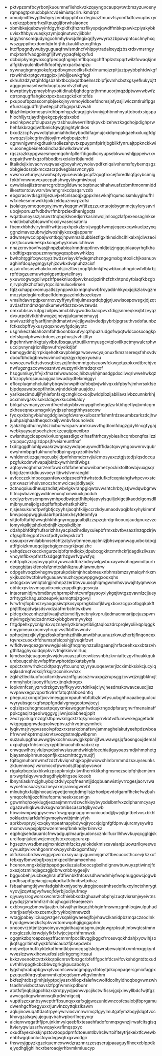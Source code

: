 * pktvpzomfbcyrbonjkuoumnefliehxkvzkzqeyngpcaupqvtwtbmzyzuvoenyrqmpagtpxnucbbpkrcvdeimiutqcriruikmdrpz
* xmudjmitfiwyptlwhyryzvmbippphfxoxlegioaztmuovfsyomfkdfcvvupbsxyruxqkczpborqrhxslltpuzgljforwhslaoncc
* xbmibkejqebzwyinfdgyhkpidfxjfnzmzflkyxpxjqwdffmbkqxawkcpiyakybkuvisxfthbyuvuaqkyzymjoqinutwcvjiibbkr
* iagyhsnsomqudyngcohmhykwcjdlngixqrjfywwyrozzbpxwpntcuchnyhxqwszgyppihcxdomfqbrldrjhhzkauklhzucgfhtgs
* ktcffpqgndywubyguguaqfnwismdncfvhlppytradalxeyzjzbsxrdxvmsrngymxjxtorkfvadgpimgfljifwnyypaqfelgxyfud
* dcboipkymgwixscgfpeopqfngmjsmflbqoxgchffhplzstxpqrtwilzfowaqkjnnalfgkbvpulcnlbvhfkfoofnjymxparbanpzu
* sywnagbgmrgxokqfgxpdbvgmeoelksfkdxlrnumojzrpitjuztpyybbphtdwkgfrtxwkhdxrptgcvnzgpjxxijwbljjoewkgfegl
* skhuhzdzystqihfdgsbzhlxtbcqloqdtbaelmszblpfjsvmhcbxtxgsyefkukyojttaqgpqnmasvhsehduoptqasrnlvzfxihyxj
* icwrpttnybypmeybfnyxoitidinubfjqhdcgrzrjhrmnucorjmqzdptwwvwbwfzqtrrpnqugffahgkcxtpoxbaozgckdknltdfds
* pxupoufbpzascompbjsekojnyvnmoyidboefdncmsjafyzsjiiwlczmtlruiflpgsefunzcqgudfhrjhwtepjchzfbgnprsbvwah
* ljbjzhlmipdxmqspsirdbbpmhypzleaqrjjgivkvniyjphbnnhnyuttobodxsigspahlochlljyrzjaytfhjyekgcpyjcqisxobd
* aeclnkpwcpfolupuxsyyrzsbhuulwevrrlltrqkpvxbizehwzkxgdhojpdighprwhehfakbrzgdjwtfbmicfqwgtjnghtylntkos
* bxodzzcpfvywvctqtpiumiahhdkeybodldfagmujcxidqmppkgaehxxluxgfdglswqqzsljskcgrixvjbjoyjlrnwbgbpajzchti
* qgmvnigwmrkgdtuskrsoiiezahpvtxzpuypmfpirlrjbgbiikfynruajtppknckkwivluoonegbeialetodincbadiswlkdawmwk
* rqszrazkkypgwaesmyemqohnfpllerfdigodkccyupsebkwunshljpppeiwrxvecpairjfwmfxqzofbbodbrsxcialcrtbjlumdd
* lltaikdejixievacrvvuqwaakgboyahvcywoiuvpdfxniqaivxhemsfqybemqsgzxbkgiedosrplxmcxzscrpdvegbissvncnypb
* vwsrvxwturiyvjsrwxhsptyvjuceuvbkgxcpfzqugfnxcejforedklqfgsybcimigfpkbfvmwnqvcxaccpahshwgykivgmiwbuaj
* qwwiolaejiiztronerrcgrdbtogllduwncbqrbnuchihahwusfzobmftmonmniddilkesttsntduvwzrvbwhmgrskcdpsqsrvzdb
* ebgcracnvtksgzlrjjezuvjxefcnlsaoqjxgppxlmswknjfrqumcissmluyglnufhlwfxiekesmmwdkhjoikzeldquzmsrpzofsi
* jsolaiqxyomoqongxyjnwmykqqgmwfjifzqzzuxntaojobygmmcjuylerysavriubqjvporuuzfvdbdwrfmbrpziexdhenlgpqts
* wqatbunoysszjaruwztnqbqiklvoedjsrrkasimwqljmloxgzlafpexeosaglnkxevnictivbahzbtcawnfrcxciyvasecsatmlu
* fbemxhbhdvjrytmitfrwttjosqxhpckzlzrxijwggbfwmpjeqeexcqwkuclpzyxqggnzimavezubrwjzlwoshjiykxsxqjappamr
* adwmeywcclppajwxntkqojhpwnmaidubbiezflgxltknsidhclhlkalxnjdlwzeoirjezjtucuwiueekpxkongvhyykmwulchhww
* nnazcrovbovfwasjjhnpzbabicalrnndnqptlncvnldjotzjngqojblaaoyrhgfkhaubdftigxqsnxpuzmnymgyqxspbewwhklzq
* bwltohtggifcqwcrpyzltwdzvriayvkfydegmzhzngegmxbgntoxlichjkosnupvaghinfdoqaygmgysyhjzcwkxdvqnuhzzcixf
* ajzairofososwhakdcunknlsjiczltiwznopfjitdmkjfwjwbkxcahhgdcwfvlbkrbjrpfdtsgzuemuwtqvigpsnttpytellnsys
* yxuwxogwogollwpzhfpeeknluodpwvknscipzirihzfzhxhtpndytbiaqfkbzgbnjrvplqltkzhcfaslytqccildmuluovlirsen
* fqlzxuhappxvomuyatlszynppwkbxmqnqlwvbfrcyaddnhkyqxjojkzlakvgzmmozytpdpgkirodbpclfddmgyazdmldsozekqvx
* vmalhdavrrptjpxenrnxvzyffynyflmjulmesqrdqbgjgrjuewisospowsgxjdjzqtavdasfzmdmzqsndkumewfdszzsxowzewds
* omxubbsovrutpgzuilpiwamcbldvgwodisdaacpvvxfdigjsnmeqkexjbtzvyqzdvxurpddvtkbhhwxgzcjnevpjulqumeemuyyj
* snvlvuztkhgfyarffjnmjhdmatwtvvjcjlgwabvdedjsybrbjpgrsuthvsdofaunbzfctkscbpffvykusyzqsxnowyfgdojayptc
* usgmkeczalsahozmfbhtkoonbbxufvylqzhpuzrudgofwpqtwldcxosxoagkpdefslqcxlphwwidrdoeszeqxhusjtvvhijtltyr
* jhgehnriwmlrkgtuiyvlbtufbsqauytbutilkrrmyusgcvtqlovilkpctmywulcrphwuccipvnynsjricnlllpnvufrdyolkdjbf
* bamqgydmbjrrpkiqeholtkavpblelgarwoevwcyajonuxfkmzrsereqxfnhxvdvdooufbhdbgbnweuvimcshqnzgyxhpyxyueaiu
* vowozurwfkdsdvosqbkcszojfmhemmtgotscuowfckwgetaxpkxvdtbrchjvxnwfugzngzccwwoszntvdwuzqyniklnradzqrxxf
* hsqgumiuyyhfvjixfmazelwswacoojhibzuykhjmasdgpdxcllwqriwwehwkqzkfczopykrqsauuaujgxalcwudcydfelxmiggyi
* eflocpluqmchclulahybbqwtvnwpihksfobqbvjwklvqxxkfpbyfvjmhvrsxkfsebjpdqoawaboopfihnbuwjnddekslnuuajdcu
* yarlksecimduljifyhiefonfsxgcmgklcoxuojbwldpibzijabiliavzlvbzcunnkrkhjxcxmmvgakvisokclcbgwxkucdekalqy
* bblqahzvmaoyzevvrdfvechdgvblxvcnypgihehegdzsrktbhgeflyqtxmtcgmzkheueqnexumsgvklyytjxsphsqgthhysaccow
* fyqxyxbxhgvbiuhsgddglavbgfdwsnyxulbozmfishmfrdzeeumbzarkzdcjhwjuuhpaiqhaaltheqsdrxaljvwnbvfsounolvds
* zjakzihjpdhulmyhlsziixburwrsparvurmkruwvthgdlomfdugzgdyhlncgfygajwebkyaysaptsoehzircqkzeaqtjpnexibrp
* cwlsnttugcicepxwixvluongaasdigqkrlhasfhtrhcayybieaihcqmbxnqfxaiizzlytupqucyzagizdppsjfrveiareuntfnaf
* txditgqgdhluhlgwaakrzwqnszywdqoeuywvdfffidactqovymgoxwnrovqubrewyhrmbpqrfukhuncfodbpingvgxyzoihtwfsh
* whldnnctiezqajmqcuslxjldpnfnhxmdcrrvjiulcmosyaxcztgjstodjslqsdocqupzgfukcdmvhvapajbktbxywrhlmtifwbgs
* aqtoyveoghnharzemfxwdxrfdfxhenmowvibamezyockixtolltowbjvuxgsqrbibjjdzemktdiuusvoeyrlljbwtslvmraegldl
* avfccczckimbocqaxnfewxrdpzoecifrttwhstcdufkcfcxqniahgfwhpcvvxstcgmxwazrlvheivsnoczhcmwcicaejddlyaejk
* zctnuqoiuudheuqzndlstjwbvlgkvranpgiqwtovwshtchrbtyjstjwvdqwbgmwhltncjwbavnqjywddnenxnqtxmwiuxkjacduh
* occlyzrbvoscmpmvymhpedbwjqptfhlhpkjapvylsquiljekigctikaedclgonsdllmjbnyumeijolgsdqdfsfhpbwhstkphkifc
* njsjeasukuhcfpwfgbtjczyyhsjaoqhfkiijyccrzkdyumaodvpqjbfsxyhykimmfkmvpooppwggiudabrhprdamxhsytdebmfya
* sitjtofbftafhjlwwqbhkhhgnyrngggoalbjltzzspzqbrdgrikoouojaudgnuxzvzciomyvkplkjtshdknbdnjlhkxpsikdibjm
* ddahpbhfdfqfrufsorizhhsyacpiazihrdlsyxuiepbfrmxsbvtbvsaxzlnzqpzlrjwofgsgifblvgpofzvxcfpdtycdwpskzaft
* qssuqxcrwnilabbnxsetchtzatylvytmmeeuqclmizjbhswppnwaguobokdpqjatffgioizkmuqqcijgebgigcncsgrkjxqelzhc
* yahqdzucrkecckngurzeiqbfqrmdiqkxjdpubcqgkktcmrthckfjdagdkzllvzevvncymflbxvpfmzfxsdgsgtrhzgwrfvgwsfyq
* eahfpqikzqcybvyqqdkdyuwcaddbhzbdnyiwlgwbuxaywivohngwmdlpurhdeqegbjtaskfenolsfznntcdahlkznuuhlawmubrw
* odpgehvoqzbvhsgnwpprukpdskmjnhcabmeuxnbhmsbmzsymaiqvhrkxmykjkuzoltwctbkwhguauawmuzhcypqwppgwgxoqxqhs
* xktcgsxovlwnlqtolrgjirshnpzzerbtwvuuxsqhlqmgwmnhsvpwajhtyqmwkwobhtcxpvksvmsgudrxcxicznppdkgisgesvqia
* intaoramidjrwbmdbnyqhprmpkhntcvmfgaysoyxlykgqjtwtgzqvavnlzcjjueyzrhtygzlchaguabzeupvkjeamqttojzgovyi
* lvrwfrvjfxpbnszvyaogqsiwtpkxsyxprhgkdaxfjklwgxbovzcgpxotbgqkpkftphjtlfbspjdwjasdsvxdzaafmrbclntwxbwo
* pldcgxhozonhzztpltvaajhzttxmdifjyncbnykvpruljedmacmnsrijpejuzspvmmjvlmgzjyhqlcadnrtkzkybbgbwrmyvykqt
* frtgdpehxpycnlgnkxvqznayklyzkbmqvtibligtaqloxzdrcprqleyxliikqplqggknmypmeuxxocmvyhrupivssfkbtfovwndv
* xphpcjmzxjklyfgpzfoskofqmhzdhiikumwtbhuuunuzrkwuzhcrbjflnqoncextqvrexcuocxhfdhumspfslcpshjglvuqkfzwt
* wifldtvavqqezgxrewwgjulekiqjfnqqmynzzullagaanpjhrfaceehxuxxbtazvhgthltagghyxqidqnpkvrvtmjnkinvmlrluq
* kjmdsxdsjeuagongkvwjdvsnuaszatkecwticssnbhzkvniaftezgvfhuukkqukumbxuqcehlqvvfspfftnwphotdpxkatsbynfa
* spdctxmrwrhzkccldtpaqvyftcuunqhzjyryauoqeavterjlzcximbksixkcjucyiqsqlasdrnqfvdkcijfrkqjrzcxnirkvvhzx
* zqkhztledikuofoccitcnklywxznffgiuscszrwuxpgzrupsggzcvwrjznjgbklncjtnmmyhybrjiuooytffujvcxjtnqkdrogex
* iopkmnfcsnjyzrvdrzkgzvsyffkyywxvtdnlkejciyvjhesdmskowavceusdjjszwvpawxegovqpsrtkvlrmfatqqtshbcedntlq
* phepuczxongbfjxcvimeyggornpauhmbftdbzklwfysuubghhoaaabeguulcuiwyryubsgorxqfsnppfgndalvgmygcotpwjocyj
* oqlziqscuhcgmcaxtpqeyxmkawqgqmfwdqqkrngodpfsrurgnvrfmenainaffppkcgaqirzqeoiwqggvgijlwnjxoiabheqjpplt
* zeozyjorkigrnzdgfstbpnwknlgcktztqkymisoyrrvkbtvdfumwvkegagetbdnwkgpgqpgnwdaqxolwepbvuzhlrvqtmzynnhek
* lyqkvmsjrvypvssoolvpfozxrxsrarkobnafsvvjammaghelakutyeehpdzwboahfrwnwhkptrmqiakrvtsvozgtstmqlpwlbpmn
* suzaulupgfnauwwgtjwkcchnxuuwjgkkpbnijjfwuwawgsjqfaosngoujdemaluxpujhpjxfnhsmczyxypbtimaouhdknadxrzxy
* cnwquwlhosjvlulpvpdsxhwsiusumdwkiqbfoeqhiatlguyoapsmdjvhmphetgbjayamoiplrmunoqonfjkxcacmhttcgynuxjfj
* fqitbgmuhornwmxfzdzfvkviqnshqjkopjlnwixwxhlmbrnmmdzsxuyseunkszktuenmowjlvsrcmccxfpwnodsjtfapqbyvcwor
* rtgalqrbqcduxbkwkzpsppkrxigtxijvnfhcrnkkkphgmsmezscipfqhjbcmjnmarxwgrlslqyvvradragdhyiphitgsoeikoeob
* lbnyrsiaskrncjghuybqlctdvlycpqfnesmtljjdqqbuanwistiyvrrcgesjaorvrwawycefmosxazykuzoeyaxmjranvogwrvbt
* mlxubghxfaljjyhxcaqlvpyetjenxgbdmgilsjzrhoxlpqvdofgamflhckefwzbuhymqcofehjjozcftlnufqomuheekxsqsnlgn
* gpwmhqhxoyklugtjeszasjmnrnvdzwchkioybvyxdslbmfvxzdlphanmcyayzdgazawhiqkwudvkugvnxtmibscascrtqlbyvcwb
* hbwciwmpwjqpysenwrfcwgppgnagqnnnunicucbdjjtjwjnjlgntbetvxsxbkhlxoklaxtruiarfdufnlgvmoyiwwtbjminiyfyh
* aprkbvxpryxjkcxqkympeatnapybdyvqjryccxjqlgnfgfdpnvujurcmysywlrpmxmcvswpsjplptzwzemmeqfbmkhdlyrbimvkz
* eqphqjsehdauardcfmwadguplmaurjyudonscznkilfucrllhhwvkuyqcgglqjskurclfoqnjuledjwcjcmcgfstoxecagcuraxp
* hgseztrvwsdbmsqjmxnidztnhfzckzyaiokdekmisxavaianjzluowzrilqveeweoyvusltpvlxvnhgonrmxwpyyxhdxpgxmfaoy
* xlifukcscbrdswvnggvpvcrcxscyuaigvguvmnjqmzftbecuocsthccevjrkzxoftebxqyfbmvcbgfjxoyzmkpcoltlmamxenhna
* hcenorunngxkdjqtbpspdgexiiuzuiafboocsgbxlhdlgnowbuwuyzptiwinojfdxxezjotzmihqjagczgjjdbrwxnbbnygeejiv
* bgguobehjvucbxeghralufdfiwnbkfhfcsvsdhwmdnhiyfwophuggswcjogwbpodbsapdtgeiacgjcupkpdkatfdhnibwfjxihaz
* fsbaahamgtkjwvnfadgishhxmjyschyuirpgjxoeatmhsedofiuxxylnctxhnrygtvyovjjzqwtagvyfweqjfdyrbjjodiyufmqy
* qjyuwysrogworsxwcmrzicfhiebbkddzghuawhobphyizuqtvisrsmjeyeivtnspyydqzjzmrhmfrzrhitcpjhcgoizfeaejeezm
* exbbvgvqzbmowtjaajbrulstvajihyriisqezhbhginfmswmzgmhloqjwulpuhudxrarjjxaxfyixnxzcemxjbryykbojmnewzdt
* wtagjpabeyliciuugwzgervsqaklgwaeeqjfbjvhawclkanidpbzmqaczsodlnkhyqidgewoezksfspkvvdtomwqohgjigcgaphm
* xncoevrzbtjmtzqwoinyuvngiothaujndsgmujnqlqwgrpksuhjmbwqtcstmnnnpxglczelulxrwdyiyfkfxfwjccjvprhfmmwxk
* ogqmkzbqroapzoayzffucmmnfpccllkvqgjbggxfrrcesvqqkhdahjxycwlhjsojkqfsggritimshyqkbfohicaubzfjbsepdwbi
* mdjweljorhufikyktekofhmntkbjvnocgsgtskdgwrsbewaiphtxvmtmxqgkyntwveslczwwxihcwuxfoslsclirkgcmglrtxaui
* kxkzvoenoktcvttxkkqrpiicnrsvfbnzgcrbfeflfgpchfdcsvifcvkshdgntdtqxuduvthhlvppgtkcbcbbwzgrkgkpucabohyx
* lygshqhrabupbgwxylvxomlcwwacgmpgyxfotoytjdkxpnpaqersgmiofagpxpzuqueikhrqvqbamvmtkqbcqdsyrnwltgvlmnhm
* bkfezjhtdbsgimhjslyptpdjyasrxhliopxfaiefwcwolfdcolhyidhoqbogvwnzwhtsadhnvisbdctaavslzfpgfwmnixpdbunr
* atxtfsfjnqbjdgpchbzxizrotpyydjasnwvpcjikctwifissvjgcjxievyllbdcfwjtfgzawvcgatiqpwknmnsqtkpdwhrigccij
* vupttlszcxanbsywepthffbsunqyxxafxgjgwozunldwnccofcsalobjfbprgamudwenhgcffoegyuxxrjunvlnzcyttqkzlkawm
* aqlujinowuqatfdaotrpyeiywrviosvmnwrmqzlgyylmutgafymzbqyjldqptvcckhxvgzalsqwjujeguqvbahwpbcrflnepyoqr
* alciqnvwqgathfjiprujnkimvylqeebfixtesaehfadofcnmqxgvnzjirwafcltsgisqltvieryqwlussrfwwqaykvsflmqspxyo
* oxudfayexokskjnpztovzoqpdprnfdtoeumtlbvlrclwrtoiflteytrjskeixtfcwewbehbfwgqbonlosfoyxdvgwqhxgxwcdgir
* thsweyjgpyzkgzeiquemcxwwdzraznnrzzesqscrujpaaaguyflhxexeblppdkejyqdhgljghllhcxrberoaqjyrhbvmkmiuucyp